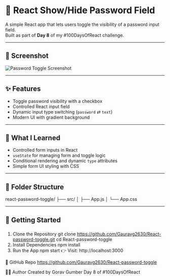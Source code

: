 # 🔐 React Show/Hide Password Field

A simple React app that lets users toggle the visibility of a password input field.  
Built as part of **Day 8** of my #100DaysOfReact challenge.

---

## 📸 Screenshot

![Password Toggle Screenshot](./screenshot.png) 

---

## ✨ Features

- Toggle password visibility with a checkbox
- Controlled React input field
- Dynamic input type switching (`password` ⇄ `text`)
- Modern UI with gradient background

---

## 🧠 What I Learned

- Controlled form inputs in React
- `useState` for managing form and toggle logic
- Conditional rendering and dynamic `type` attributes
- Simple form UI styling with CSS

---

## 📁 Folder Structure

react-password-toggle/
├── src/
│ ├── App.js
│ └── App.css


---

## 🚀 Getting Started

### 
1. Clone the Repository
git clone https://github.com/Gauravg2630/React-password-toggle.git
cd React-password-toggle
2. Install Dependencies
npm install
3. Run the App
npm start
👉 Visit: http://localhost:3000

🔗 GitHub Repo
https://github.com/Gauravg2630/React-password-toggle

🙋‍♂️ Author
Created by Gorav Gumber
Day 8 of #100DaysOfReact

